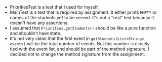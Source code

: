 * PrioritiesTest is a test that I used for myself.
* MainTest is a test that is required by assignment. It either prints `EMPTY` or names of the 
students yet to be served. It's not a "real" test because it doesn't have any assertions.
* I assumed that `Priorities.getStudents()` should be like a pure function and shouldn't have state.
* It's not very clean that the first event in `getStudents(List<String> events)` will be the
total number of events. But this number is closely tied with the event list, and should be part of
  the method signature. 
  I decided not to change the method signature from the assignment.
  
